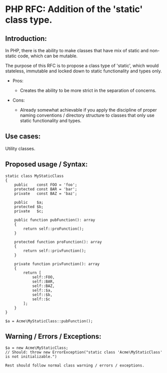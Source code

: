 # PHP RFC: Addition of the 'static' class type.

## Introduction:
In PHP, there is the ability to make classes that have mix of static and non-static code, which can be mutable. 

The purpose of this RFC is to propose a class type of 'static', which would stateless, immutable and locked down to static functionality and types only. 

* Pros:
    * Creates the ability to be more strict in the separation of concerns.

* Cons:
    * Already somewhat achievable if you apply the discipline of proper naming conventions / directory structure to classes that only use static functionality and types.

## Use cases:
Utility classes.

## Proposed usage / Syntax:
    static class MyStaticClass
    {
        public    const FOO = 'foo';
        protected const BAR = 'bar';
        private   const BAZ = 'baz';

        public    $a;
        protected $b;
        private   $c;

        public function pubFunction(): array
        {
            return self::proFunction();
        }

        protected function proFunction(): array
        {
            return self::privFunction();
        }

        private function privFunction(): array
        {
            return [
                self::FOO,
                self::BAR,
                self::BAZ,
                self::$a,
                self::$b,
                self::$c
            ];
        }
    }

    $a = Acme\MyStaticClass::pubFunction();

## Warning / Errors / Exceptions:
    $a = new Acme\MyStaticClass;
    // Should: throw new ErrorException("static class 'Acme\MyStaticClass' is not initializable.")
    
    Rest should follow normal class warning / errors / exceptions.
   